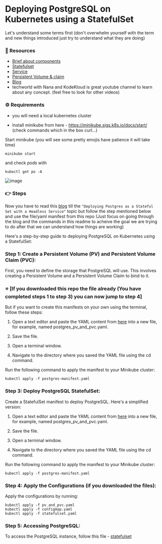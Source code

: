 # Deploying PostgreSQL on Kubernetes using a StatefulSet

Let's understand some terms first (don't overwhelm yourself with the term and new things introduced just try to understand what they are doing)

### 🎥 Resources 
- [Brief about components](https://youtu.be/Krpb44XR0bk?si=Ws-FRFg9GSUMFEZV)
- [Statefulset](https://youtu.be/Vrxr-7rjkvM?si=wjOlICkt78X2aEGa)
- [Service](https://youtu.be/T4Z7visMM4E?si=fdCjBkNU3GxqfDW9)
- [Persistent Volume & claim](https://youtu.be/0swOh5C3OVM?si=uQ8zCszBXvZ2Ag8l)
- [Blog](https://kodekloud.com/blog/deploy-postgresql-kubernetes/#deploying-postgres-as-a-stateful-set-with-a-headless-service)
- techworld with Nana and KodeKloud is great youtube channel to learn about any concept. (feel free to look for other videos)

### ⚙️ Requirements
  - you will need a local kubernetes cluster
  
  - Install minikube from here - https://minikube.sigs.k8s.io/docs/start/ (check commands which in the box curl...)

Start minikube (you will see some pretty emojis have patience it will take time)
```
minikube start
```
and check pods with
```
kubectl get po -A
```
![image](https://github.com/ritesh-karankal/postgressql-statefulset/assets/71586008/e8ba456a-d449-491c-bb25-abd9b5a47091)


### 👉 Steps
Now you have to read this [blog](https://kodekloud.com/blog/deploy-postgresql-kubernetes/#deploying-postgres-as-a-stateful-set-with-a-headless-service) till the ```"Deploying Postgres as a Stateful Set with a Headless Service"``` topic but follow the step mentioned below and use the file/yaml manifest from this repo (Just focus on going through the blog and the commands in this readme to acheive the goal we are trying to do after that we can understand how things are working)

Here's a step-by-step guide to deploying PostgreSQL on Kubernetes using a StatefulSet:

### Step 1: Create a Persistent Volume (PV) and Persistent Volume Claim (PVC):
First, you need to define the storage that PostgreSQL will use. This involves creating a Persistent Volume and a Persistent Volume Claim to bind to it.

### ⭐️ [If you downloaded this repo the file already (You have completed steps 1 to step 3) you can now jump to step 4]
But if you want to create this manifests on your own using the terminal, follow these steps:

1. Open a text editor and paste the YAML content from [here]() into a new file, for example, named postgres_pv_and_pvc.yaml.

2. Save the file.

3. Open a terminal window.

4. Navigate to the directory where you saved the YAML file using the cd command.

  Run the following command to apply the manifest to your Minikube cluster:

```
kubectl apply -f postgres-manifest.yaml
```

### Step 3: Deploy PostgreSQL StatefulSet:
Create a StatefulSet manifest to deploy PostgreSQL. Here's a simplified version:
1. Open a text editor and paste the YAML content from [here]() into a new file, for example, named postgres_pv_and_pvc.yaml.

2. Save the file.

3. Open a terminal window.

4. Navigate to the directory where you saved the YAML file using the cd command.

  Run the following command to apply the manifest to your Minikube cluster:

```
kubectl apply -f postgres-manifest.yaml
```

### Step 4: Apply the Configurations (if you downloaded the files):
Apply the configurations by running:

```
kubectl apply -f pv_and_pvc.yaml
kubectl apply -f configmap.yaml
kubectl apply -f statefulset.yaml
```

### Step 5: Accessing PostgreSQL:
To access the PostgreSQL instance, follow this file - [statefulset](statefulset.md)
